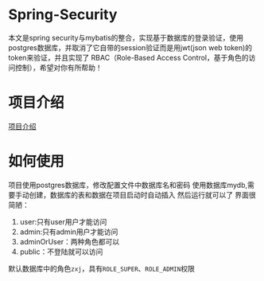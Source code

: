 # Spring-Security
本文是spring security与mybatis的整合，实现基于数据库的登录验证，使用postgres数据库，并取消了它自带的session验证而是用jwt(json web token)的token来验证，并且实现了 RBAC（Role-Based Access Control，基于角色的访问控制），希望对你有所帮助！
# 项目介绍
[项目介绍](https://awslzhang.top/2020/01/04/Spring-Security%E5%85%A5%E9%97%A8%EF%BC%9A%E5%9F%BA%E4%BA%8E%E6%95%B0%E6%8D%AE%E5%BA%93%E9%AA%8C%E8%AF%81/#more)
# 如何使用
项目使用postgres数据库，修改配置文件中数据库名和密码
使用数据库mydb,需要手动创建，数据库的表和数据在项目启动时自动插入
然后运行就可以了
界面很简陋：
1. user:只有user用户才能访问
2. admin:只有admin用户才能访问
3. adminOrUser：两种角色都可以
4. public：不登陆就可以访问

默认数据库中的角色`zxj`，具有`ROLE_SUPER`、`ROLE_ADMIN`权限

